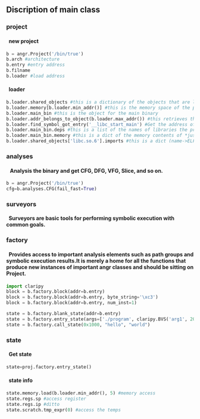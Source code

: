 ## Discription of main class  

### project   

  #### &nbsp;&nbsp;new project
  ```python
  b = angr.Project('/bin/true')
  b.arch #architecture
  b.entry #entry address
  b.filname
  b.loader #load address
  ```
  #### &nbsp;&nbsp;loader
  ```python
  b.loader.shared_objects #this is a dictionary of the objects that are loaded as part of loading the binary
  b.loader.memory[b.loader.min_addr()] #this is the memory space of the process after being loaded.
  b.loader.main_bin #this is the object for the main binary
  b.loader.addr_belongs_to_object(b.loader.max_addr()) #this retrieves the binary object which maps memory at the specified address
  b.loader.find_symbol_got_entry('__libc_start_main') #Get the address of the GOT slot for a symbol (in the main binary)
  b.loader.main_bin.deps #this is a list of the names of libraries the program depend on.
  b.loader.main_bin.memory #this is a dict of the memory contents of *just* the main binary
  b.loader.shared_objects['libc.so.6'].imports #this is a dict (name->ELFRelocation) of imports required by the libc which was loaded
  ```
### analyses  
  #### &nbsp;&nbsp; Analysis the binary and get CFG, DFG, VFG, Slice, and so on.
  ```python
  b = angr.Project('/bin/true')
  cfg=b.analyses.CFG(fail_fast=True)
  ```
### surveyors
  #### &nbsp;&nbsp;Surveyors are basic tools for performing symbolic execution with common goals.

### factory
   #### &nbsp;&nbsp;Provides access to important analysis elements such as path groups and symbolic execution results.It is merely a home for all the functions that produce new instances of important angr classes and should be sitting on Project.
   ```python  
   import claripy
   block = b.factory.block(addr=b.entry)
   block = b.factory.block(addr=b.entry, byte_string='\xc3')
   block = b.factory.block(addr=b.entry, num_inst=1)

   state = b.factory.blank_state(addr=b.entry)
   state = b.factory.entry_state(args=['./program', claripy.BVS('arg1', 20*8)])
   state = b.factory.call_state(0x1000, "hello", "world")
   ```
### state  
  
   #### &nbsp;&nbsp;Get state
   ```python
   state=proj.factory.entry_state()
   ```
   #### &nbsp;&nbsp;state info
   ```python
   state.memory.load(b.loader.min_addr(), 5) #memory access
   state.regs.sp #access register
   state.regs.ip #ditto
   state.scratch.tmp_expr(0) #access the temps
   ```

